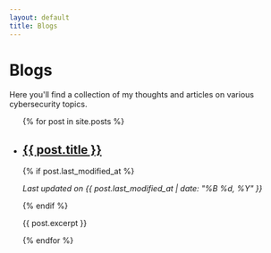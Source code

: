 ```yaml
---
layout: default
title: Blogs
---
```


# Blogs

Here you'll find a collection of my thoughts and articles on various cybersecurity topics.

<ul>
    {% for post in site.posts %}
        <li>
            <h2><a href="{{ post.url | relative_url }}">{{ post.title }}</a></h2>
            {% if post.last_modified_at %}
                <p><em>Last updated on {{ post.last_modified_at | date: "%B %d, %Y" }}</em></p>
            {% endif %}
            <p>{{ post.excerpt }}</p>
        </li>
    {% endfor %}
</ul>
